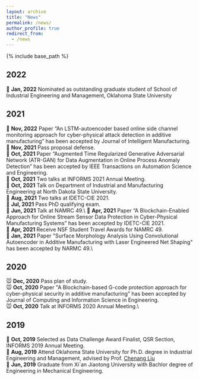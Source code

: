 ```yaml
---
layout: archive
title: "News"
permalink: /news/
author_profile: true
redirect_from:
  - /news
---
```


{% include base_path %}

2022
------
🐯 **Jan, 2022** Nominated as outstanding graduate student of School of Industrial Engineering and Management, Oklahoma State University

2021
------
🐂 **Nov, 2022** Paper “An LSTM-autoencoder based online side channel monitoring approach for cyber-physical attack detection in additive manufacturing” has been accepted by Journal of Intelligent Manufacturing.
🐂 **Nov, 2021** Pass proposal defense.\
🐂 **Oct, 2021** Paper “Augmented Time Regularized Generative Adversarial Network (ATR-GAN) for Data Augmentation in Online Process Anomaly Detection” has been accepted by IEEE Transactions on Automation Science and Engineering.\
🐂 **Oct, 2021** Two talks at INFORMS 2021 Annual Meeting.\
🐂 **Oct, 2021** Talk on Department of Industrial and Manufacturing Engineering at North Dakota State University.\
🐂 **Aug, 2021** Two talks at IDETC-CIE 2021.\
🐂 **Jul, 2021** Pass PhD qualifying exam.\
🐂 **Jun, 2021** Talk at NAMRC 49.\ 
🐂 **Apr, 2021** Paper “A Blockchain-Enabled Approach for Online Stream Sensor Data Protection in Cyber-Physical Manufacturing Systems” has been accepted by IDETC-CIE 2021.\
🐂 **Apr, 2021** Receive NSF Student Travel Awards for NAMRC 49.\
🐂 **Jan, 2021** Paper "Surface Morphology Analysis Using Convolutional Autoencoder in Additive Manufacturing with Laser Engineered Net Shaping" has been accepted by NARMC 49.\

2020
------
🐭 **Dec, 2020** Pass plan of study.\
🐭 **Oct, 2020** Paper "A Blockchain-based G-code protection approach for cyber-physical security in additive manufacturing" has been accepted by Journal of Computing and Information Science in Engineering.\
🐭 **Oct, 2020** Talk at INFORMS 2020 Annual Meeting.\

2019
------
🐷 **Oct, 2019** Selected as Data Challenge Award Finalist, QSR Section, INFORMS 2019 Annual Meeting.\
🐷 **Aug, 2019** Attend Oklahoma State University for Ph.D. degree in Industrial Engineering and Management, advised by Prof. [Chenang Liu](https://ceat.okstate.edu/iem/people/c-liu-faculty-profile.html)\
🐷 **Jun, 2019** Graduate from Xi`an Jiaotong University with Bachlor degree of Engineering in Mechanical Engineering.

